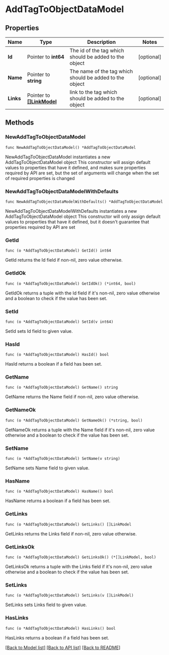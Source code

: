 # AddTagToObjectDataModel

## Properties

Name | Type | Description | Notes
------------ | ------------- | ------------- | -------------
**Id** | Pointer to **int64** | The id of the tag which should be added to the object | [optional] 
**Name** | Pointer to **string** | The name of the tag which should be added to the object | [optional] 
**Links** | Pointer to [**[]LinkModel**](LinkModel.md) | link to the tag which should be added to the object | [optional] 

## Methods

### NewAddTagToObjectDataModel

`func NewAddTagToObjectDataModel() *AddTagToObjectDataModel`

NewAddTagToObjectDataModel instantiates a new AddTagToObjectDataModel object
This constructor will assign default values to properties that have it defined,
and makes sure properties required by API are set, but the set of arguments
will change when the set of required properties is changed

### NewAddTagToObjectDataModelWithDefaults

`func NewAddTagToObjectDataModelWithDefaults() *AddTagToObjectDataModel`

NewAddTagToObjectDataModelWithDefaults instantiates a new AddTagToObjectDataModel object
This constructor will only assign default values to properties that have it defined,
but it doesn't guarantee that properties required by API are set

### GetId

`func (o *AddTagToObjectDataModel) GetId() int64`

GetId returns the Id field if non-nil, zero value otherwise.

### GetIdOk

`func (o *AddTagToObjectDataModel) GetIdOk() (*int64, bool)`

GetIdOk returns a tuple with the Id field if it's non-nil, zero value otherwise
and a boolean to check if the value has been set.

### SetId

`func (o *AddTagToObjectDataModel) SetId(v int64)`

SetId sets Id field to given value.

### HasId

`func (o *AddTagToObjectDataModel) HasId() bool`

HasId returns a boolean if a field has been set.

### GetName

`func (o *AddTagToObjectDataModel) GetName() string`

GetName returns the Name field if non-nil, zero value otherwise.

### GetNameOk

`func (o *AddTagToObjectDataModel) GetNameOk() (*string, bool)`

GetNameOk returns a tuple with the Name field if it's non-nil, zero value otherwise
and a boolean to check if the value has been set.

### SetName

`func (o *AddTagToObjectDataModel) SetName(v string)`

SetName sets Name field to given value.

### HasName

`func (o *AddTagToObjectDataModel) HasName() bool`

HasName returns a boolean if a field has been set.

### GetLinks

`func (o *AddTagToObjectDataModel) GetLinks() []LinkModel`

GetLinks returns the Links field if non-nil, zero value otherwise.

### GetLinksOk

`func (o *AddTagToObjectDataModel) GetLinksOk() (*[]LinkModel, bool)`

GetLinksOk returns a tuple with the Links field if it's non-nil, zero value otherwise
and a boolean to check if the value has been set.

### SetLinks

`func (o *AddTagToObjectDataModel) SetLinks(v []LinkModel)`

SetLinks sets Links field to given value.

### HasLinks

`func (o *AddTagToObjectDataModel) HasLinks() bool`

HasLinks returns a boolean if a field has been set.


[[Back to Model list]](../README.md#documentation-for-models) [[Back to API list]](../README.md#documentation-for-api-endpoints) [[Back to README]](../README.md)


